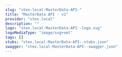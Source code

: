 ```yaml
---
slug: "vtex-local-MasterData-API-"
title: "MasterData API - v1"
provider: "vtex.local"
description: ""
logo: "vtex.local-MasterData-API--logo.svg"
logoMediaType: "image/svg+xml"
tags: []
stubs: "vtex.local-MasterData-API--stubs.json"
swagger: "vtex.local-MasterData-API--swagger.json"
---
```

